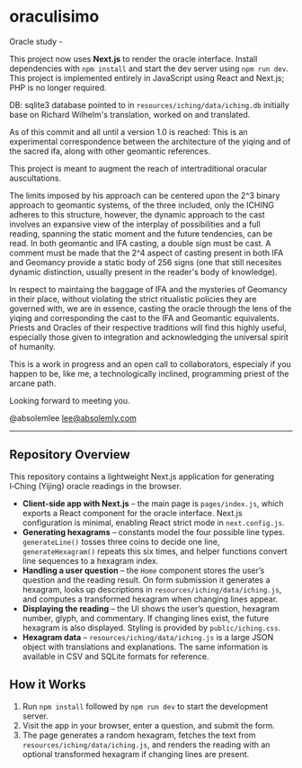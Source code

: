 # oraculisimo
Oracle study -

This project now uses **Next.js** to render the oracle interface. Install dependencies with `npm install` and start the dev server using `npm run dev`.
This project is implemented entirely in JavaScript using React and Next.js; PHP is no longer required.

DB: sqlite3 database pointed to in `resources/iching/data/iching.db` initially base on Richard Wilhelm's translation, worked on and translated.

As of this commit and all until a version 1.0 is reached: This is an experimental correspondence between the architecture of the yiqing and of the sacred ifa, along with other geomantic references.

This project is meant to augment the reach of intertraditional oracular auscultations.

The limits imposed by his approach can be centered upon the 2^3 binary approach to geomantic systems, of the three included, only the ICHING adheres to this structure, however, the dynamic approach to the cast involves an expansive view of the interplay of possibilities and a full reading, spanning the static moment and the future tendencies, can be read. In both geomantic and IFA casting, a double sign must be cast. A comment must be made that the 2^4 aspect of casting present in both IFA and Geomancy provide a static body of 256 signs (one that still necesites dynamic distinction, usually present in the reader's body of knowledge).

In respect to maintaing the baggage of IFA and the mysteries of Geomancy in their place, without violating the strict ritualistic policies they are governed with, we are in essence, casting the oracle through the lens of the yiqing and corresponding the cast to the IFA and Geomantic equivalents. Priests and Oracles of their respective traditions will find this highly useful, especially those given to integration and acknowledging the universal spirit of humanity.

This is a work in progress and an open call to collaborators, especialy if you happen to be, like me, a technologically inclined, programming priest of the arcane path.

Looking forward to meeting you.

@absolemlee
lee@absolemly.com

---

## Repository Overview

This repository contains a lightweight Next.js application for generating I‑Ching (Yijing) oracle readings in the browser.

- **Client-side app with Next.js** – the main page is `pages/index.js`, which exports a React component for the oracle interface. Next.js configuration is minimal, enabling React strict mode in `next.config.js`.
- **Generating hexagrams** – constants model the four possible line types. `generateLine()` tosses three coins to decide one line, `generateHexagram()` repeats this six times, and helper functions convert line sequences to a hexagram index.
- **Handling a user question** – the `Home` component stores the user’s question and the reading result. On form submission it generates a hexagram, looks up descriptions in `resources/iching/data/iching.js`, and computes a transformed hexagram when changing lines appear.
- **Displaying the reading** – the UI shows the user’s question, hexagram number, glyph, and commentary. If changing lines exist, the future hexagram is also displayed. Styling is provided by `public/iching.css`.
- **Hexagram data** – `resources/iching/data/iching.js` is a large JSON object with translations and explanations. The same information is available in CSV and SQLite formats for reference.

## How it Works

1. Run `npm install` followed by `npm run dev` to start the development server.
2. Visit the app in your browser, enter a question, and submit the form.
3. The page generates a random hexagram, fetches the text from `resources/iching/data/iching.js`, and renders the reading with an optional transformed hexagram if changing lines are present.


